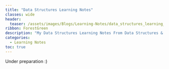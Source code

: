 ```yaml
---
title: "Data Structures Learning Notes"
classes: wide
header:
  teaser: /assets/images/Blogs/Learning-Notes/data_structures_learning_notes.png
ribbon: ForestGreen
description: "My Data Structures Learning Notes From Data Structures & Algorithms in Python Book and Data Structures Decode Course"
categories:
  - Learning Notes
toc: true
---
```


Under preparation :)
